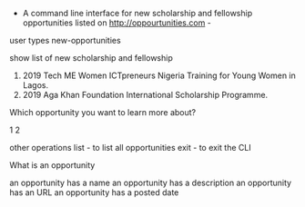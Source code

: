 - A command line interface for new scholarship and fellowship opportunities listed on http://oppourtunities.com -

user types new-opportunities

show list of new scholarship and fellowship

1. 2019 Tech ME Women ICTpreneurs Nigeria Training for Young Women in Lagos.
2. 2019 Aga Khan Foundation International Scholarship Programme.

Which opportunity you want to learn more about?

1
2

other operations
list - to list all opportunities
exit - to exit the CLI 


What is an opportunity

an opportunity has a name
an opportunity has a description
an opportunity has an URL
an opportunity has a posted date
